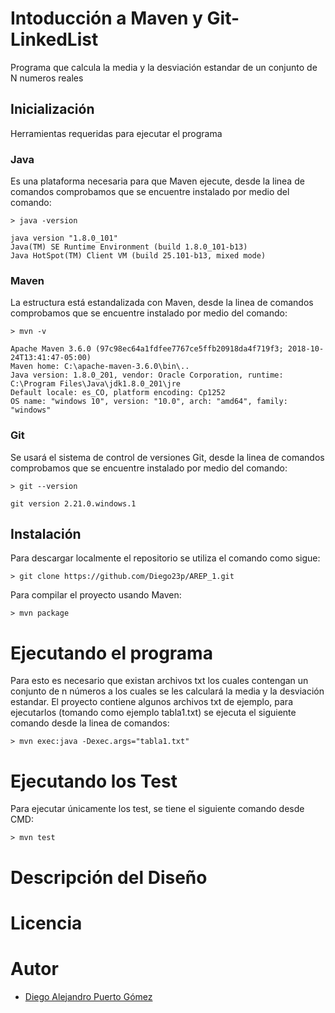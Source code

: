# Intoducción a Maven y Git-LinkedList

Programa que calcula la media y la desviación estandar de un conjunto de N numeros reales

## Inicialización

Herramientas requeridas para ejecutar el programa

### Java

Es una plataforma necesaria para que Maven ejecute, desde la linea de comandos comprobamos que se encuentre instalado por medio del comando:
```
> java -version

java version "1.8.0_101"
Java(TM) SE Runtime Environment (build 1.8.0_101-b13)
Java HotSpot(TM) Client VM (build 25.101-b13, mixed mode)
```

### Maven

La estructura está estandalizada con Maven, desde la linea de comandos comprobamos que se encuentre instalado por medio del comando:
```
> mvn -v

Apache Maven 3.6.0 (97c98ec64a1fdfee7767ce5ffb20918da4f719f3; 2018-10-24T13:41:47-05:00)
Maven home: C:\apache-maven-3.6.0\bin\..
Java version: 1.8.0_201, vendor: Oracle Corporation, runtime: C:\Program Files\Java\jdk1.8.0_201\jre
Default locale: es_CO, platform encoding: Cp1252
OS name: "windows 10", version: "10.0", arch: "amd64", family: "windows"
```

### Git

Se usará el sistema de control de versiones Git, desde la linea de comandos comprobamos que se encuentre instalado por medio del comando:
```
> git --version

git version 2.21.0.windows.1
```

## Instalación

Para descargar localmente el repositorio se utiliza el comando como sigue:
```
> git clone https://github.com/Diego23p/AREP_1.git
```

Para compilar el proyecto usando Maven:
```
> mvn package
```

# Ejecutando el programa

Para esto es necesario que existan archivos txt los cuales contengan un conjunto de n números a los cuales se les calculará la media y la desviación estandar. El proyecto contiene algunos archivos txt de ejemplo, para ejecutarlos (tomando como ejemplo tabla1.txt) se ejecuta el siguiente comando desde la linea de comandos: 
```
> mvn exec:java -Dexec.args="tabla1.txt"
```

# Ejecutando los Test

Para ejecutar únicamente los test, se tiene el siguiente comando desde CMD:
```
> mvn test
```

# Descripción del Diseño

# Licencia

# Autor
- [Diego Alejandro Puerto Gómez](https://github.com/Diego23p)